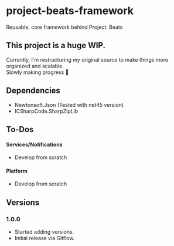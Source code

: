 # project-beats-framework
Reusable, core framework behind Project: Beats
  
## This project is a huge WIP.
Currently, I'm restructuring my original source to make things more organized and scalable.  
Slowly making progress 🧩

## Dependencies
- Newtonsoft.Json (Tested with net45 version)
- ICSharpCode.SharpZipLib

## To-Dos
#### Services/Notifications
- Develop from scratch
#### Platform
- Develop from scratch

## Versions
### 1.0.0
- Started adding versions.
- Initial release via Gitflow.